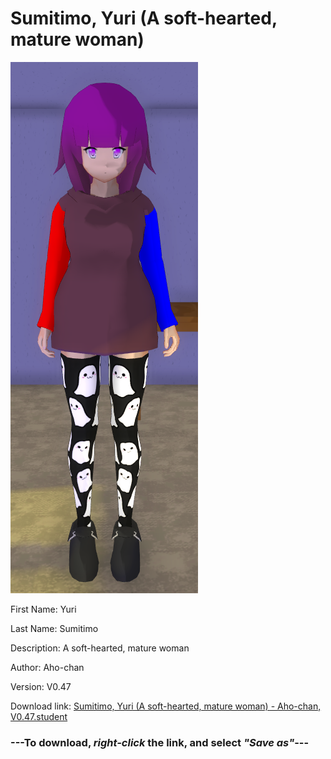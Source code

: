 # Sumitimo, Yuri (A soft-hearted, mature woman)

<img src = "https://raw.githubusercontent.com/Arbiter1223/Daigaku-Gurashi-Custom-Students/master/Students/Files/Sumitimo%2C%20Yuri%20(A%20soft-hearted%2C%20mature%20woman).png">

First Name: Yuri

Last Name: Sumitimo

Description: A soft-hearted, mature woman

Author: Aho-chan

Version: V0.47

Download link: <a href="https://raw.githubusercontent.com/Arbiter1223/Daigaku-Gurashi-Custom-Students/master/Students/Files/Sumitimo%2C%20Yuri%20(A%20soft-hearted%2C%20mature%20woman)%20-%20Aho-chan%2C%20V0.47.student">Sumitimo, Yuri (A soft-hearted, mature woman) - Aho-chan, V0.47.student</a>

### ---**To download, _right-click_ the link, and select _"Save as"_**---
